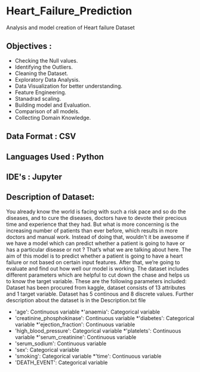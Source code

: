 # Heart_Failure_Prediction
Analysis and model creation of Heart failure Dataset
## Objectives :
 * Checking the Null values.
 * Identifying the Outliers.
 * Cleaning the Dataset.
 * Exploratory Data Analysis.
 * Data Visualization for better understanding.
 * Feature Engineering.
 * Stanadrad scaling.
 * Building model and Evaluation.
 * Comparison of all models.
 * Collecting Domain Knowledge.
  
## Data Format : CSV

## Languages Used : Python

## IDE's : Jupyter

## Description of Dataset:

You already know the world is facing with such a risk pace and so do the diseases, and to cure the diseases, doctors have to devote their precious time and experience that they had. But what is more concerning is the increasing number of patients than ever before, which results in more doctors and manual work. Instead of doing that, wouldn't it be awesome if we have a model which can predict whether a patient is going to have or has a particular disease or not ? That’s what we are talking about here.
	 The aim of this model is to predict whether a patient is going to have a heart failure or not based on certain input features. After that, we’re going to evaluate and find out how well our model is working.
	The dataset includes different parameters which are helpful to cut down the chase and helps us to know the target variable. These are the following parameters included:
        Dataset has been procured from kaggle, dataset consists of 13 attributes and 1 target variable. Dataset has 5 continous and 8 discrete values. Further description about the dataset is in the Description.txt file

* 'age': 			Continuous variable
*'anaemia': 			Categorical variable
* 'creatinine_phosphokinase': 	Continuous variable
*'diabetes': 			Categorical variable
*'ejection_fraction': 		Continuous variable
* 'high_blood_pressure': 	Categorical variable
*'platelets': 			Continuous variable
*'serum_creatinine': 		Continuous variable
* 'serum_sodium': 		Continuous variable
* 'sex': 			Categorical variable
* 'smoking': 			Categorical variable
*'time': 			Continuous variable
* 'DEATH_EVENT': 		Categorical variable
